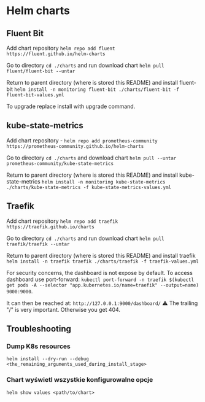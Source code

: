 # Helm charts

## Fluent Bit

Add chart repository `helm repo add fluent https://fluent.github.io/helm-charts`

Go to directory `cd ./charts` and run download chart `helm pull fluent/fluent-bit --untar`

Return to parent directory (where is stored this README) and install fluent-bit `helm install -n monitoring fluent-bit ./charts/fluent-bit -f fluent-bit-values.yml`

To upgrade replace install with upgrade command.

## kube-state-metrics

Add chart repository - `helm repo add prometheus-community https://prometheus-community.github.io/helm-charts`

Go to directory `cd ./charts` and download chart `helm pull --untar prometheus-community/kube-state-metrics`

Return to parent directory (where is stored this README) and install kube-state-metrics `helm install -n monitoring kube-state-metrics ./charts/kube-state-metrics -f kube-state-metrics-values.yml`

## Traefik

Add chart repository `helm repo add traefik https://traefik.github.io/charts`

Go to directory `cd ./charts` and run download chart `helm pull traefik/traefik --untar`

Return to parent directory (where is stored this README) and install traefik `helm install -n traefik traefik ./charts/traefik -f traefik-values.yml`

For security concerns, the dashboard is not expose by default. To access dashboard use port-forward: `kubectl port-forward -n traefik $(kubectl get pods -A --selector "app.kubernetes.io/name=traefik" --output=name) 9000:9000`.

It can then be reached at: `http://127.0.0.1:9000/dashboard/`
⚠️ The trailing "/" is very important. Otherwise you get 404.

## Troubleshooting

### Dump K8s resources

`helm install --dry-run --debug <the_remaining_arguments_used_during_install_stage>`

### Chart wyświetl wszystkie konfigurowalne opcje

`helm show values <path/to/chart>`
